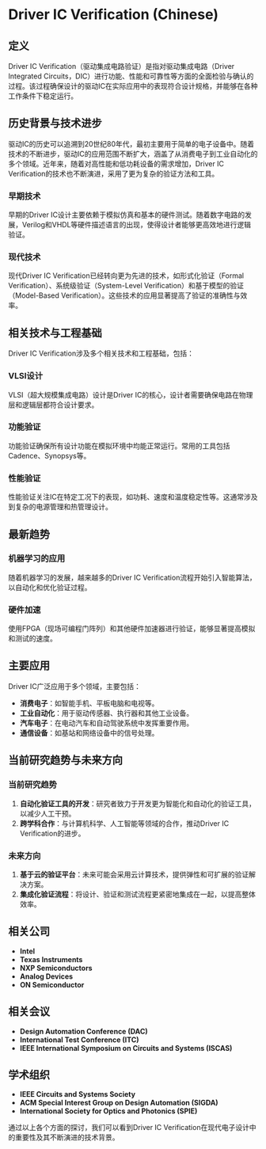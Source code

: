 # Driver IC Verification (Chinese)

## 定义

Driver IC Verification（驱动集成电路验证）是指对驱动集成电路（Driver Integrated Circuits，DIC）进行功能、性能和可靠性等方面的全面检验与确认的过程。该过程确保设计的驱动IC在实际应用中的表现符合设计规格，并能够在各种工作条件下稳定运行。

## 历史背景与技术进步

驱动IC的历史可以追溯到20世纪80年代，最初主要用于简单的电子设备中。随着技术的不断进步，驱动IC的应用范围不断扩大，涵盖了从消费电子到工业自动化的多个领域。近年来，随着对高性能和低功耗设备的需求增加，Driver IC Verification的技术也不断演进，采用了更为复杂的验证方法和工具。

### 早期技术

早期的Driver IC设计主要依赖于模拟仿真和基本的硬件测试。随着数字电路的发展，Verilog和VHDL等硬件描述语言的出现，使得设计者能够更高效地进行逻辑验证。

### 现代技术

现代Driver IC Verification已经转向更为先进的技术，如形式化验证（Formal Verification）、系统级验证（System-Level Verification）和基于模型的验证（Model-Based Verification）。这些技术的应用显著提高了验证的准确性与效率。

## 相关技术与工程基础

Driver IC Verification涉及多个相关技术和工程基础，包括：

### VLSI设计

VLSI（超大规模集成电路）设计是Driver IC的核心，设计者需要确保电路在物理层和逻辑层都符合设计要求。

### 功能验证

功能验证确保所有设计功能在模拟环境中均能正常运行。常用的工具包括Cadence、Synopsys等。

### 性能验证

性能验证关注IC在特定工况下的表现，如功耗、速度和温度稳定性等。这通常涉及到复杂的电源管理和热管理设计。

## 最新趋势

### 机器学习的应用

随着机器学习的发展，越来越多的Driver IC Verification流程开始引入智能算法，以自动化和优化验证过程。

### 硬件加速

使用FPGA（现场可编程门阵列）和其他硬件加速器进行验证，能够显著提高模拟和测试的速度。

## 主要应用

Driver IC广泛应用于多个领域，主要包括：

- **消费电子**：如智能手机、平板电脑和电视等。
- **工业自动化**：用于驱动传感器、执行器和其他工业设备。
- **汽车电子**：在电动汽车和自动驾驶系统中发挥重要作用。
- **通信设备**：如基站和网络设备中的信号处理。

## 当前研究趋势与未来方向

### 当前研究趋势

1. **自动化验证工具的开发**：研究者致力于开发更为智能化和自动化的验证工具，以减少人工干预。
2. **跨学科合作**：与计算机科学、人工智能等领域的合作，推动Driver IC Verification的进步。

### 未来方向

1. **基于云的验证平台**：未来可能会采用云计算技术，提供弹性和可扩展的验证解决方案。
2. **集成化验证流程**：将设计、验证和测试流程更紧密地集成在一起，以提高整体效率。

## 相关公司

- **Intel**
- **Texas Instruments**
- **NXP Semiconductors**
- **Analog Devices**
- **ON Semiconductor**

## 相关会议

- **Design Automation Conference (DAC)**
- **International Test Conference (ITC)**
- **IEEE International Symposium on Circuits and Systems (ISCAS)**

## 学术组织

- **IEEE Circuits and Systems Society**
- **ACM Special Interest Group on Design Automation (SIGDA)**
- **International Society for Optics and Photonics (SPIE)**

通过以上各个方面的探讨，我们可以看到Driver IC Verification在现代电子设计中的重要性及其不断演进的技术背景。
